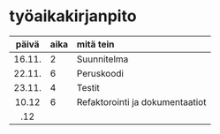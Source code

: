 # työaikakirjanpito

| päivä | aika | mitä tein  |
| :----:|:-----| :-----|
| 16.11. | 2    | Suunnitelma |
| 22.11. | 6    | Peruskoodi |
| 23.11. | 4    | Testit |
| 10.12  | 6    | Refaktorointi ja dokumentaatiot |
|   .12  |      |
